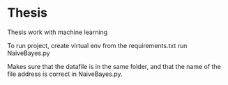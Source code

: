 # Thesis
Thesis work with machine learning

To run project,
create virtual env from the requirements.txt
run NaiveBayes.py

Makes sure that the datafile is in the same folder, and that the name of the file address is correct in NaiveBayes.py.